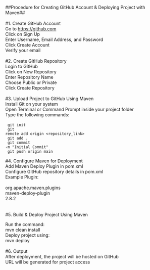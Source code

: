 ##Procedure for Creating GitHub Account & Deploying Project with Maven##<br><br>
#1. Create GitHub Account<br>
Go to https://github.com<br>
Click on Sign Up<br>
Enter Username, Email Address, and Password<br>
Click Create Account<br>
Verify your email<br><br>
#2. Create GitHub Repository<br>
Login to GitHub<br>
Click on New Repository<br>
Enter Repository Name<br>
Choose Public or Private<br>
Click Create Repository<br><br>
#3. Upload Project to GitHub Using Maven<br>
Install Git on your system<br>
Open Terminal or Command Prompt inside your project folder<br>
Type the following commands:<br><br>
<code>
git init  <br>
git remote add origin <repository_link>  <br>
git add .  <br>
git commit -m "Initial Commit"  <br>
git push origin main <br> 
</code><br>
#4. Configure Maven for Deployment<br>
Add Maven Deploy Plugin in pom.xml<br>
Configure GitHub repository details in pom.xml<br>
Example Plugin:<br>
<plugin><br>
    <groupId>org.apache.maven.plugins</groupId><br>
    <artifactId>maven-deploy-plugin</artifactId><br>
    <version>2.8.2</version><br>
</plugin><br><br>
#5. Build & Deploy Project Using Maven<br>

Run the command:<br>
mvn clean install  <br>
Deploy project using:<br>
mvn deploy  <br><br>
#6. Output<br>
After deployment, the project will be hosted on GitHub<br>
URL will be generated for project access<br>
